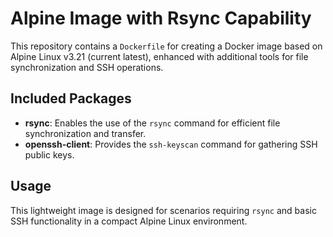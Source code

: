 # Alpine Image with Rsync Capability

This repository contains a `Dockerfile` for creating a Docker image based on Alpine Linux v3.21 (current latest), enhanced with additional tools for file synchronization and SSH operations.

## Included Packages

- **rsync**: Enables the use of the `rsync` command for efficient file synchronization and transfer.
- **openssh-client**: Provides the `ssh-keyscan` command for gathering SSH public keys.

## Usage

This lightweight image is designed for scenarios requiring `rsync` and basic SSH functionality in a compact Alpine Linux environment.
